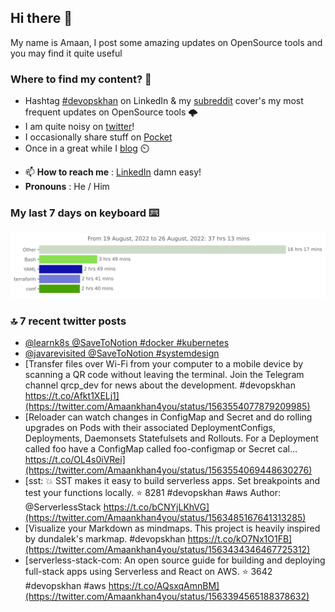 <!--- [![Hits](https://hits.seeyoufarm.com/api/count/incr/badge.svg?url=https%3A%2F%2Fgithub.com%2Fakhan4u%2Fhit-counter&count_bg=%2379C83D&title_bg=%23555555&icon=&icon_color=%23E7E7E7&title=visits&edge_flat=false)](https://hits.seeyoufarm.com) --->

## Hi there 👋

My name is Amaan, I post some amazing updates on OpenSource tools and you may find it quite useful

### Where to find my content? 🤔

* Hashtag [#devopskhan](https://www.linkedin.com/feed/hashtag/devopskhan/) on LinkedIn & my [subreddit](https://www.reddit.com/r/devopskhan/) cover's my most frequent updates on OpenSource tools 🌩️
* I am quite noisy on [twitter](https://twitter.com/Amaankhan4you)!
* I occasionally share stuff on [Pocket](https://getpocket.com/@ej6g8d1dp2829A16a9Tf5d4T6bAMp3d8791rejDe86yem3bm4e14ex4fT4dluk29)
* Once in a great while I [blog](https://linuxparrot.com/) ⏲️


- 📫 **How to reach me** : [LinkedIn](https://www.linkedin.com/in/amaan-khan-linux-ninja) damn easy!
- **Pronouns** : He / Him

### My last 7 days on keyboard ⌨️

<img src="https://github.com/akhan4u/akhan4u/blob/main/images/stat.svg" alt="Amaan's Wakatime Activity!"/>

### 🔝 7 recent twitter posts
<!-- DEVDOJO:START -->
- [@learnk8s @SaveToNotion #docker #kubernetes](https://twitter.com/Amaankhan4you/status/1563561800146096132)
- [@javarevisited @SaveToNotion #systemdesign](https://twitter.com/Amaankhan4you/status/1563560674478866433)
- [Transfer files over Wi-Fi from your computer to a mobile device by scanning a QR code without leaving the terminal. Join the Telegram channel qrcp_dev for news about the development. #devopskhan https://t.co/Afkt1XELj1](https://twitter.com/Amaankhan4you/status/1563554077879209985)
- [Reloader can watch changes in ConfigMap and Secret and do rolling upgrades on Pods with their associated DeploymentConfigs, Deployments, Daemonsets Statefulsets and Rollouts. For a Deployment called foo have a ConfigMap called foo-configmap or Secret cal… https://t.co/OL4s0iVRei](https://twitter.com/Amaankhan4you/status/1563554069448630276)
- [sst: 💥 SST makes it easy to build serverless apps. Set breakpoints and test your functions locally.
⭐️ 8281
#devopskhan #aws
Author: @ServerlessStack
https://t.co/bCNYjLKhVG](https://twitter.com/Amaankhan4you/status/1563485167641313285)
- [Visualize your Markdown as mindmaps. This project is heavily inspired by dundalek&#39;s markmap. #devopskhan https://t.co/kO7Nx1O1FB](https://twitter.com/Amaankhan4you/status/1563434346467725312)
- [serverless-stack-com: An open source guide for building and deploying full-stack apps using Serverless and React on AWS.
⭐️ 3642
#devopskhan #aws
https://t.co/AQsxqAmnBM](https://twitter.com/Amaankhan4you/status/1563394565188378632)
<!-- DEVDOJO:END -->

<!-- ![Amaan's GitHub stats](https://github-readme-stats.vercel.app/api?username=akhan4u&count_private=true&show_icons=true&hide=contribs) -->
